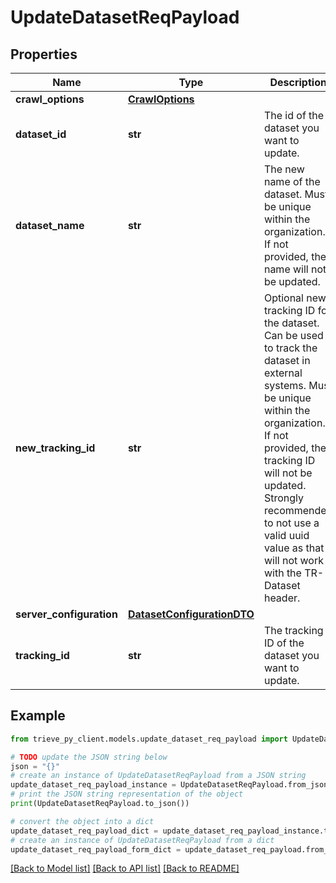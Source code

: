 # UpdateDatasetReqPayload


## Properties

Name | Type | Description | Notes
------------ | ------------- | ------------- | -------------
**crawl_options** | [**CrawlOptions**](CrawlOptions.md) |  | [optional] 
**dataset_id** | **str** | The id of the dataset you want to update. | [optional] 
**dataset_name** | **str** | The new name of the dataset. Must be unique within the organization. If not provided, the name will not be updated. | [optional] 
**new_tracking_id** | **str** | Optional new tracking ID for the dataset. Can be used to track the dataset in external systems. Must be unique within the organization. If not provided, the tracking ID will not be updated. Strongly recommended to not use a valid uuid value as that will not work with the TR-Dataset header. | [optional] 
**server_configuration** | [**DatasetConfigurationDTO**](DatasetConfigurationDTO.md) |  | [optional] 
**tracking_id** | **str** | The tracking ID of the dataset you want to update. | [optional] 

## Example

```python
from trieve_py_client.models.update_dataset_req_payload import UpdateDatasetReqPayload

# TODO update the JSON string below
json = "{}"
# create an instance of UpdateDatasetReqPayload from a JSON string
update_dataset_req_payload_instance = UpdateDatasetReqPayload.from_json(json)
# print the JSON string representation of the object
print(UpdateDatasetReqPayload.to_json())

# convert the object into a dict
update_dataset_req_payload_dict = update_dataset_req_payload_instance.to_dict()
# create an instance of UpdateDatasetReqPayload from a dict
update_dataset_req_payload_form_dict = update_dataset_req_payload.from_dict(update_dataset_req_payload_dict)
```
[[Back to Model list]](../README.md#documentation-for-models) [[Back to API list]](../README.md#documentation-for-api-endpoints) [[Back to README]](../README.md)


